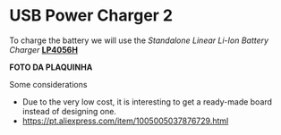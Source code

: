 # USB Power Charger 2
To charge the battery we will use the _Standalone Linear Li-Ion Battery Charger_ **[LP4056H](https://pdf1.alldatasheet.com/datasheet-pdf/view/1244036/POWER/LP4056H.html)**

**FOTO DA PLAQUINHA**

Some considerations
- Due to the very low cost, it is interesting to get a ready-made board instead of designing one.
- https://pt.aliexpress.com/item/1005005037876729.html
